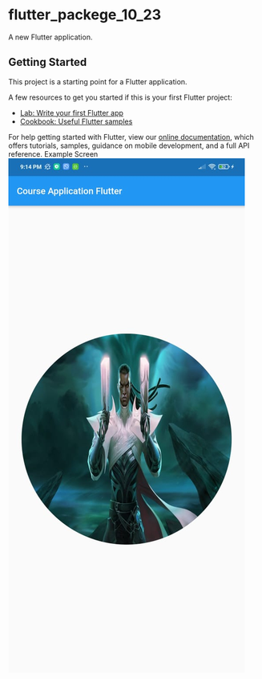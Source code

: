 # flutter_packege_10_23

A new Flutter application.

## Getting Started

This project is a starting point for a Flutter application.

A few resources to get you started if this is your first Flutter project:

- [Lab: Write your first Flutter app](https://flutter.dev/docs/get-started/codelab)
- [Cookbook: Useful Flutter samples](https://flutter.dev/docs/cookbook)

For help getting started with Flutter, view our
[online documentation](https://flutter.dev/docs), which offers tutorials,
samples, guidance on mobile development, and a full API reference.
Example Screen 
![alt text](https://github.com/LuisJurado99/MovilesProgramacion/blob/master/flutter_packege_10_23/LucianScreen.jpeg) 
